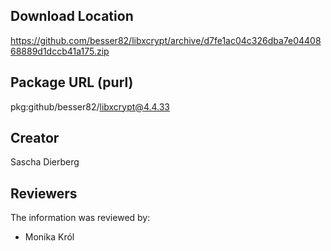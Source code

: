 ## Download Location

https://github.com/besser82/libxcrypt/archive/d7fe1ac04c326dba7e0440868889d1dccb41a175.zip 

## Package URL (purl)

pkg:github/besser82/libxcrypt@4.4.33

## Creator

Sascha Dierberg

## Reviewers

The information was reviewed by:

* Monika Król
